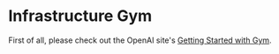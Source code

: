 
# Infrastructure Gym

First of all, please check out the OpenAI site's [Getting Started with
Gym](https://gym.openai.com/docs/).
